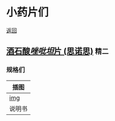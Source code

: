 # 小药片们

[返回](README.md)

## [酒石酸*唑吡坦*片 (思诺思)](https://zh.wikipedia.org/zh-hans/%E5%94%91%E5%90%A1%E5%9D%A6) `精二`

### 规格们

|插图|
|---|
| [img](assets/酒石酸唑吡坦片.png) |
| 说明书 |
